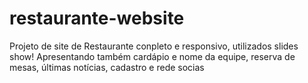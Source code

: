 # restaurante-website
Projeto de site de Restaurante conpleto e responsivo, utilizados slides show!
Apresentando também cardápio e nome da equipe, reserva de mesas, últimas notícias, cadastro e rede socias
